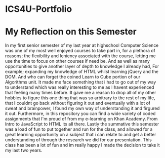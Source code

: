 # ICS4U-Portfolio
<h1> My Reflection on this Semester</h1>
<p>In my first senior semester of my last year at highschool Computer Science was one of my most well enjoyed courses to take part in, for a plethora of reasons; the flexibility and leniency associated with the course, letting me use the time to focus on other courses if need be. And as well as many opportunities to give another layer of depth to knowledge I already had, For example; expanding my knowledge of HTML whilst learning jQuery and the DOM. And who can forget the coined Learn to Cube portion of our Algorithms unit. It made me face something that i had to go out of my way to understand which was really interesting to me as I havent experienced that feeling many times before. It gave me a reason to drop all of my other hobbies to figure this one thing that was so arbitrary to the rest of my life, that I couldnt go back without figuring it out and eventually with a lot of sweat and brainpower, I found my own way of understanding it and firgured it out. Furthermore, in this repository you can find a wide variety of coded assignments that I'm proud of from my e-learning on Khan Academy. From Intro to JavaScript to HTML its all there. Lastly the summative this semester was a load of fun to put together and run for the class, and allowed for a great learning opportunity on a subject that i can relate to and get a better understanding of through the research we did for our presentation. This class has been a lot of fun and im really happy I made the decision to take it my last two years. </p>
